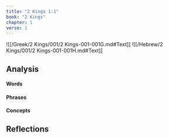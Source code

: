 ```yaml
---
title: "2 Kings 1:1"
book: "2 Kings"
chapter: 1
verse: 1
---
```

![[/Greek/2 Kings/001/2 Kings-001-001G.md#Text]]
![[/Hebrew/2 Kings/001/2 Kings-001-001H.md#Text]]

## Analysis

#### Words

#### Phrases

#### Concepts

## Reflections
